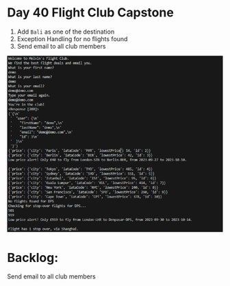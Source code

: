 # Day 40 Flight Club Capstone

1. Add `Bali` as one of the destination 
2. Exception Handling for no flights found
3. Send email to all club members


![Alt text](image.png)


# Backlog: 
Send email to all club members